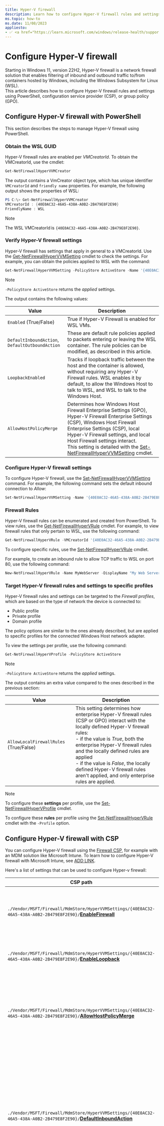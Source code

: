 ```yaml
---
title: Hyper-V firewall 
description: Learn how to configure Hyper-V firewall rules and settings using PowerShell or Configuration Service Provider (CSP).
ms.topic: how-to
ms.date: 11/08/2023
appliesto:
- ✅ <a href="https://learn.microsoft.com/windows/release-health/supported-versions-windows-client" target="_blank">Windows 11</a>
---
```


# Configure Hyper-V firewall

Starting in Windows 11, version 22H2, Hyper-V firewall is a network firewall solution that enables filtering of inbound and outbound traffic to/from containers hosted by Windows, including the Windows Subsystem for Linux (WSL).\
This article describes how to configure Hyper-V firewall rules and settings using PowerShell, configuration service provider (CSP), or group policy (GPO).

## Configure Hyper-V firewall with PowerShell

This section describes the steps to manage Hyper-V firewall using PowerShell.

### Obtain the WSL GUID

Hyper-V firewall rules are enabled per *VMCreatorId*. To obtain the VMCreatorId, use the cmdlet:  

```powershell
Get-NetFirewallHyperVVMCreator 
```

The output contains a VmCreator object type, which has unique identifier `VMCreatorId` and `friendly name` properties. For example, the following output shows the properties of WSL:

```powershell
PS C:\> Get-NetFirewallHyperVVMCreator
VMCreatorId : {40E0AC32-46A5-438A-A0B2-2B479E8F2E90} 
FriendlyName : WSL 
```

> [!NOTE]
> The WSL VMCreatorId is `{40E0AC32-46A5-438A-A0B2-2B479E8F2E90}`.

### Verify Hyper-V firewall settings

Hyper-V firewall has settings that apply in general to a VMCreatorId. Use the [Get-NetFirewallHyperVVMSetting][PS-1] cmdlet to check the settings. For example, you can obtain the policies applied to WSL with the command:

```powershell
Get-NetFirewallHyperVVMSetting -PolicyStore ActiveStore -Name '{40E0AC32-46A5-438A-A0B2-2B479E8F2E90}'
```

> [!NOTE]
> `-PolicyStore ActiveStore` returns the *applied* settings.

The output contains the following values:

| Value | Description |
|--|--|
| `Enabled` (True/False) | True if Hyper-V Firewall is enabled for WSL VMs. |
| `DefaultInboundAction`, `DefaultOutboundAction` | These are default rule policies applied to packets entering or leaving the WSL container. The rule policies can be modified, as described in this article.  |
| `LoopbackEnabled` | Tracks if loopback traffic between the host and the container is allowed, without requiring any Hyper-V Firewall rules. WSL enables it by default, to allow the Windows Host to talk to WSL, and WSL to talk to the Windows Host. |
| `AllowHostPolicyMerge` | Determines how Windows Host Firewall Enterprise Settings (GPO), Hyper-V Firewall Enterprise Settings (CSP), Windows Host Firewall Enterprise Settings (CSP), local Hyper-V Firewall settings, and local Host Firewall settings interact.<br>This setting is detailed with the [Set-NetFirewallHyperVVMSetting][PS-2] cmdlet. |

### Configure Hyper-V firewall settings

To configure Hyper-V firewall, use the [Set-NetFirewallHyperVVMSetting][PS-2] command. For example, the following command sets the default inbound connection to *Allow*:

```powershell
Set-NetFirewallHyperVVMSetting -Name '{40E0AC32-46A5-438A-A0B2-2B479E8F2E90}' -DefaultInboundAction Allow 
```

### Firewall Rules

Hyper-V firewall rules can be enumerated and created from PowerShell. To view rules, use the [Get-NetFirewallHyperVRule][PS-3] cmdlet. For example, to view firewall rules that only pertain to WSL, use the following command:

```powershell
Get-NetFirewallHyperVRule -VMCreatorId '{40E0AC32-46A5-438A-A0B2-2B479E8F2E90}'
```

To configure specific rules, use the [Set-NetFirewallHyperVRule][PS-4] cmdlet.

For example, to create an inbound rule to allow TCP traffic to WSL on port 80, use the following command:  

```powershell
New-NetFirewallHyperVRule -Name MyWebServer -DisplayName "My Web Server" -Direction Inbound -VMCreatorId '{40E0AC32-46A5-438A-A0B2-2B479E8F2E90}' -Protocol TCP -LocalPorts 80 
```

### Target Hyper-V firewall rules and settings to specific profiles

Hyper-V firewall rules and settings can be targeted to the *Firewall profiles*, which are based on the type of network the device is connected to:

- Public profile
- Private profile
- Domain profile

The policy options are similar to the ones already described, but are applied to specific profiles for the connected Windows Host network adapter.

To view the settings per profile, use the following command:

```powershell
Get-NetFirewallHyperVProfile -PolicyStore ActiveStore 
```

> [!NOTE]
> `-PolicyStore ActiveStore` returns the *applied* settings.

The output contains an extra value compared to the ones described in the previous section:

| Value | Description |
|--|--|
| `AllowLocalFirewallRules` (True/False)| This setting determines how enterprise Hyper-V firewall rules (CSP or GPO) interact with the locally defined Hyper-V firewall rules:<br>- if the value is *True*, both the enterprise Hyper-V firewall rules and the locally defined rules are applied<br>- if the value is *False*, the locally defined Hyper-V firewall rules aren't applied, and only enterprise rules are applied. |

> [!NOTE]
> To configure these **settings** per profile, use the [Set-NetFirewallHyperVProfile][PS-5] cmdlet.
>
> To configure these **rules** per profile using the [Set-NetFirewallHyperVRule][PS-4] cmdlet with the `-Profile` option.

## Configure Hyper-V firewall with CSP

You can configure Hyper-V firewall using the [Firewall CSP][CSP-1], for example with an MDM solution like Microsoft Intune. To learn how to configure Hyper-V firewall with Microsoft Intune, see [ADD LINK][INT-1].

Here's a list of settings that can be used to configure Hyper-v firewall:

| CSP path | Description |
|--|--|
| `./Vendor/MSFT/Firewall/MdmStore/HyperVVMSettings/{40E0AC32-46A5-438A-A0B2-2B479E8F2E90}/`**[EnableFirewall]** | This value is an on/off switch for the Hyper-V Firewall. This value controls the settings for all profiles. |
| `./Vendor/MSFT/Firewall/MdmStore/HyperVVMSettings/{40E0AC32-46A5-438A-A0B2-2B479E8F2E90}/`**[EnableLoopback]** | Enables loopback between this guest and another guest or the host. |
| `./Vendor/MSFT/Firewall/MdmStore/HyperVVMSettings/{40E0AC32-46A5-438A-A0B2-2B479E8F2E90}/`**[AllowHostPolicyMerge]** | This value is used as an on/off switch. If this value is true, applicable host firewall rules and settings are applied to Hyper-V Firewall. |
| `./Vendor/MSFT/Firewall/MdmStore/HyperVVMSettings/{40E0AC32-46A5-438A-A0B2-2B479E8F2E90}/`**[DefaultInboundAction]** | This value is the action that the Hyper-V Firewall does by default (and evaluates at the very end) on inbound connections. This value controls the settings for all profiles. It's recommended to instead use the profile setting value under the profile subtree. |
| `./Vendor/MSFT/Firewall/MdmStore/HyperVVMSettings/{40E0AC32-46A5-438A-A0B2-2B479E8F2E90}/`**[DefaultOutboundAction]** | This value is the action that the Hyper-V Firewall does by default (and evaluates at the very end) on outbound connections. This value controls the settings for all profiles. It's recommended to instead use the profile setting value under the profile subtree. |

The following values apply to Hyper-V firewall profile settings: *Public*, *Private*, *Domain*:

| CSP path | Description |
|--|--|
| `./Vendor/MSFT/Firewall/MdmStore/HyperVVMSettings/{40E0AC32-46A5-438A-A0B2-2B479E8F2E90}/<Profile>/`**[EnableFirewall][PROFILE]** | Enables Hyper-V firewall rules for this profile. |
| `./Vendor/MSFT/Firewall/MdmStore/HyperVVMSettings/{40E0AC32-46A5-438A-A0B2-2B479E8F2E90}/<Profile>/`**[AllowLocalPolicyMerge][PROFILE]** | This value is used as an on/off switch. If this value is false, Hyper-V Firewall rules from the local store are ignored and not enforced. | [True, False] |
| `./Vendor/MSFT/Firewall/MdmStore/HyperVVMSettings/{40E0AC32-46A5-438A-A0B2-2B479E8F2E90}/<Profile>/`**[DefaultOutboundAction][PROFILE]** | The default action for outbound traffic that is applied if no rules match the traffic. |
| `./Vendor/MSFT/Firewall/MdmStore/HyperVVMSettings/{40E0AC32-46A5-438A-A0B2-2B479E8F2E90}/<Profile>/`**[DefaultInboundAction][PROFILE]** | The default action for inbound traffic that is applied if no rules match the traffic. |

The following values apply to Hyper-V firewall rules:

| CSP path | Description |
|--|--|
| `./Vendor/MSFT/Firewall/MdmStore/HyperVFirewallRules/<RuleId>/`**[Name][RULE]** | Friendly name of the rule. |
| `./Vendor/MSFT/Firewall/MdmStore/HyperVFirewallRules/<RuleId>/`**[Priority][RULE]** | Specifies the ordering of rule enforcement. If not specified, block rules are ordered ahead of allow rules. A lower priority rule is evaluated before a higher priority one. |
| `./Vendor/MSFT/Firewall/MdmStore/HyperVFirewallRules/<RuleId>/`**[Direction][RULE]** | Comma separated list. The rule is enabled based on the traffic direction as following. <br><br>- `IN`: the rule applies to inbound traffic. <br><br>-`OUT`: the rule applies to outbound traffic. <br><br>If not specified the detault is OUT. |
| `./Vendor/MSFT/Firewall/MdmStore/HyperVFirewallRules/<RuleId>/`**[VMCreatorId][RULE]** | This field specifies the VM Creator ID that this rule is applicable to. A `NULL` GUID will result in this rule applying to all VM creators. |
| Protocol <br><br>`./Vendor/MSFT/Firewall/MdmStore/HyperVFirewallRules/<RuleId>/`**[Protocol][RULE]** | `0-255` number representing the ip protocol (TCP = 6, UDP = 17). If not specified the default is All. |
| `./Vendor/MSFT/Firewall/MdmStore/HyperVFirewallRules/<RuleId>/`**[LocalAddressRanges][RULE]** | Consists of one or more comma-delimited tokens specifying the local addresses covered by the rule. `*` is the default value. <br><br>Valid tokens include: <br><br>`*`: indicates any local address. If present, this must be the only token included. <br><br>A subnet can be specified using either the subnet mask or network prefix notation. If neither a subnet mask not a network prefix is specified, the subnet mask defaults to `255.255.255.255`. <br><br>A valid IPv6 address. <br><br>An IPv4 address range in the format of *start address - end address* with no spaces included. <br><br>An IPv6 address range in the format of *start address - end address* with no spaces included. If not specified the default is All. |
| `./Vendor/MSFT/Firewall/MdmStore/HyperVFirewallRules/<RuleId>/`**[LocalPortRanges][RULE]** | Comma Separated list of ranges specifying the local port of the traffic covered by this rule. For example, `100-120,200,300-320`. If not specified the default is All. |
| `./Vendor/MSFT/Firewall/MdmStore/HyperVFirewallRules/<RuleId>/`**[RemoteAddressRanges][RULE]** | Consists of one or more comma-delimited tokens specifying the remote addresses covered by the rule. `*` is the default value. <br><br>Valid tokens include: <br><br>`*`: indicates any remote address. If present, this must be the only token included. <br><br>A subnet can be specified using either the subnet mask or network prefix notation. If neither a subnet mask not a network prefix is specified, the subnet mask defaults to `255.255.255.255`. <br><br>A valid IPv6 address. <br><br>An IPv4 address range in the format of *start address - end address* with no spaces included. <br><br>An IPv6 address range in the format of *start address - end address* with no spaces included. If not specified the default is All. |
| `./Vendor/MSFT/Firewall/MdmStore/HyperVFirewallRules/<RuleId>/`**[RemotePortRanges][RULE]** | Comma Separated list of ranges specifying the remote port of the traffic covered by this rule. For example, `100-120,200,300-320`. If not specified the default is All. |
| `./Vendor/MSFT/Firewall/MdmStore/HyperVFirewallRules/<RuleId>/`**[Action][RULE]** | Specifies the action the rule enforces: <br><br>0 - Block <br><br>1 - Allow |
| `./Vendor/MSFT/Firewall/MdmStore/HyperVFirewallRules/<RuleId>/`**[Enabled][RULE]** | Indicates whether the rule is enabled or disabled. If the rule must be enabled, this value must be set to true. If not specified - a new rule is disabled by default. |
| `./Vendor/MSFT/Firewall/MdmStore/HyperVFirewallRules/<RuleId>/`**[Status][RULE]** | Provides information about the specific version of the rule in deployment for monitoring purposes. |
| `./Vendor/MSFT/Firewall/MdmStore/HyperVFirewallRules/<RuleId>/`**[Profiles][RULE]** | Specifies the profiles to which the rule belongs: Domain, Private, Public. See [FW_PROFILE_TYPE](/openspecs/windows_protocols/ms-fasp/7704e238-174d-4a5e-b809-5f3787dd8acc) for the bitmasks that are used to identify profile types. If not specified, the default is All. |

### :::image type="icon" source="../../../images/icons/feedback.svg" border="false"::: Provide feedback

To provide feedback for Hyper-V firewall, open [**Feedback Hub**][FHUB] and use the category **Security and Privacy > Microsoft Defender Firewall and network protection**.

<!--links used in this document-->

[CSP-1]: /windows/client-management/mdm/firewall-csp

[FHUB]: feedback-hub://?tabid=2&newFeedback=true&feedbackType=1
[INT-1]: /windows/client-management/mdm/firewall-csp
[PS-1]: /powershell/module/netsecurity/get-netfirewallhypervvmsetting
[PS-2]: /powershell/module/netsecurity/set-netfirewallhypervvmsetting
[PS-3]: /powershell/module/netsecurity/get-netfirewallhypervrule
[PS-4]: /powershell/module/netsecurity/set-netfirewallhypervrule
[PS-5]: /powershell/module/netsecurity/set-netfirewallhypervprofile

[RULE]: /windows/client-management/mdm/firewall-csp#mdmstorehypervfirewallrules
[PROFILE]: /windows/client-management/mdm/firewall-csp#mdmstorehypervvmsettingsvmcreatorid
[EnableFirewall]: /windows/client-management/mdm/firewall-csp#mdmstorehypervvmsettingsvmcreatoridenablefirewall
[EnableLoopback]: /windows/client-management/mdm/firewall-csp#mdmstorehypervvmsettingsvmcreatoridenableloopback
[AllowHostPolicyMerge]: /windows/client-management/mdm/firewall-csp#mdmstorehypervvmsettingsvmcreatoridallowhostpolicymerge
[DefaultOutboundAction]: /windows/client-management/mdm/firewall-csp#mdmstorehypervvmsettingsvmcreatoriddefaultoutboundaction
[DefaultInboundAction]: /windows/client-management/mdm/firewall-csp#mdmstorehypervvmsettingsvmcreatoriddefaultinboundaction
